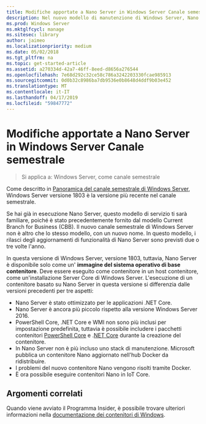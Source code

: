 ```yaml
---
title: Modifiche apportate a Nano Server in Windows Server Canale semestrale
description: Nel nuovo modello di manutenzione di Windows Server, Nano Server è solo un sistema operativo contenitore, che include alcune modifiche delle funzionalità.
ms.prod: Windows Server
ms.mktglfcycl: manage
ms.sitesec: library
author: jaimeo
ms.localizationpriority: medium
ms.date: 05/02/2018
ms.tgt_pltfrm: na
ms.topic: get-started-article
ms.assetid: a270334d-42a7-46ff-8eed-d8656a276544
ms.openlocfilehash: 7e68d292c32ce58c786a3242203330fcae985913
ms.sourcegitcommit: 0d0b32c8986ba7db9536e0b8648d4ddf9b03e452
ms.translationtype: MT
ms.contentlocale: it-IT
ms.lasthandoff: 04/17/2019
ms.locfileid: "59847772"
---
```

# <a name="changes-to-nano-server-in-windows-server-semi-annual-channel"></a>Modifiche apportate a Nano Server in Windows Server Canale semestrale

>Si applica a: Windows Server, come canale semestrale


Come descritto in [Panoramica del canale semestrale di Windows Server](semi-annual-channel-overview.md), Windows Server versione 1803 è la versione più recente nel canale semestrale.

Se hai già in esecuzione Nano Server, questo modello di servizio ti sarà familiare, poiché è stato precedentemente fornito dal modello Current Branch for Business (CBB). Il nuovo canale semestrale di Windows Server non è altro che lo stesso modello, con un nuovo nome. In questo modello, i rilasci degli aggiornamenti di funzionalità di Nano Server sono previsti due o tre volte l'anno.

In questa versione di Windows Server, versione 1803, tuttavia, Nano Server è disponibile solo come un' **immagine del sistema operativo di base contenitore**. Deve essere eseguito come contenitore in un host contenitore, come un'installazione Server Core di Windows Server. L'esecuzione di un contenitore basato su Nano Server in questa versione si differenzia dalle versioni precedenti per tre aspetti:

- Nano Server è stato ottimizzato per le applicazioni .NET Core.
- Nano Server è ancora più piccolo rispetto alla versione Windows Server 2016.
- PowerShell Core, .NET Core e WMI non sono più inclusi per impostazione predefinita, tuttavia è possibile includere i pacchetti contenitori [PowerShell Core](https://hub.docker.com/r/microsoft/powershell/) e .[NET Core](https://hub.docker.com/r/microsoft/dotnet/) durante la creazione del contenitore.
- In Nano Server non è più incluso uno stack di manutenzione. Microsoft pubblica un contenitore Nano aggiornato nell'hub Docker da ridistribuire.
- I problemi del nuovo contenitore Nano vengono risolti tramite Docker.
- È ora possibile eseguire contenitori Nano in IoT Core.

## <a name="related-topics"></a>Argomenti correlati
Quando viene avviato il Programma Insider, è possibile trovare ulteriori informazioni nella [documentazione dei contenitori di Windows](http://aka.ms/windowscontainers).
